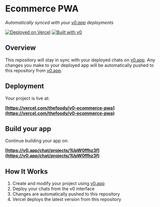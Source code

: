# Ecommerce PWA

*Automatically synced with your [v0.app](https://v0.app) deployments*

[![Deployed on Vercel](https://img.shields.io/badge/Deployed%20on-Vercel-black?style=for-the-badge&logo=vercel)](https://vercel.com/thefoody/v0-ecommerce-pwa)
[![Built with v0](https://img.shields.io/badge/Built%20with-v0.app-black?style=for-the-badge)](https://v0.app/chat/projects/1UpW0ffhz3f)

## Overview

This repository will stay in sync with your deployed chats on [v0.app](https://v0.app).
Any changes you make to your deployed app will be automatically pushed to this repository from [v0.app](https://v0.app).

## Deployment

Your project is live at:

**[https://vercel.com/thefoody/v0-ecommerce-pwa](https://vercel.com/thefoody/v0-ecommerce-pwa)**

## Build your app

Continue building your app on:

**[https://v0.app/chat/projects/1UpW0ffhz3f](https://v0.app/chat/projects/1UpW0ffhz3f)**

## How It Works

1. Create and modify your project using [v0.app](https://v0.app)
2. Deploy your chats from the v0 interface
3. Changes are automatically pushed to this repository
4. Vercel deploys the latest version from this repository